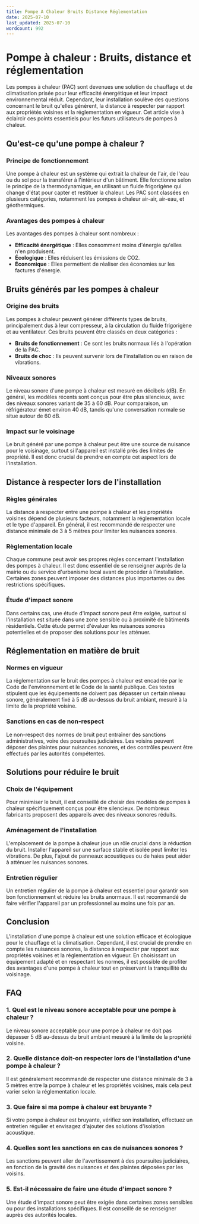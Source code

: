 ```yaml
---
title: Pompe A Chaleur Bruits Distance Réglementation
date: 2025-07-10
last_updated: 2025-07-10
wordcount: 992
---
```


# Pompe à chaleur : Bruits, distance et réglementation

Les pompes à chaleur (PAC) sont devenues une solution de chauffage et de climatisation prisée pour leur efficacité énergétique et leur impact environnemental réduit. Cependant, leur installation soulève des questions concernant le bruit qu'elles génèrent, la distance à respecter par rapport aux propriétés voisines et la réglementation en vigueur. Cet article vise à éclaircir ces points essentiels pour les futurs utilisateurs de pompes à chaleur.

## Qu'est-ce qu'une pompe à chaleur ?

### Principe de fonctionnement

Une pompe à chaleur est un système qui extrait la chaleur de l'air, de l'eau ou du sol pour la transférer à l'intérieur d'un bâtiment. Elle fonctionne selon le principe de la thermodynamique, en utilisant un fluide frigorigène qui change d'état pour capter et restituer la chaleur. Les PAC sont classées en plusieurs catégories, notamment les pompes à chaleur air-air, air-eau, et géothermiques.

### Avantages des pompes à chaleur

Les avantages des pompes à chaleur sont nombreux :
- **Efficacité énergétique** : Elles consomment moins d'énergie qu'elles n'en produisent.
- **Écologique** : Elles réduisent les émissions de CO2.
- **Économique** : Elles permettent de réaliser des économies sur les factures d'énergie.

## Bruits générés par les pompes à chaleur

### Origine des bruits

Les pompes à chaleur peuvent générer différents types de bruits, principalement dus à leur compresseur, à la circulation du fluide frigorigène et au ventilateur. Ces bruits peuvent être classés en deux catégories :
- **Bruits de fonctionnement** : Ce sont les bruits normaux liés à l'opération de la PAC.
- **Bruits de choc** : Ils peuvent survenir lors de l'installation ou en raison de vibrations.

### Niveaux sonores

Le niveau sonore d'une pompe à chaleur est mesuré en décibels (dB). En général, les modèles récents sont conçus pour être plus silencieux, avec des niveaux sonores variant de 35 à 60 dB. Pour comparaison, un réfrigérateur émet environ 40 dB, tandis qu'une conversation normale se situe autour de 60 dB.

### Impact sur le voisinage

Le bruit généré par une pompe à chaleur peut être une source de nuisance pour le voisinage, surtout si l'appareil est installé près des limites de propriété. Il est donc crucial de prendre en compte cet aspect lors de l'installation.

## Distance à respecter lors de l'installation

### Règles générales

La distance à respecter entre une pompe à chaleur et les propriétés voisines dépend de plusieurs facteurs, notamment la réglementation locale et le type d'appareil. En général, il est recommandé de respecter une distance minimale de 3 à 5 mètres pour limiter les nuisances sonores.

### Règlementation locale

Chaque commune peut avoir ses propres règles concernant l'installation des pompes à chaleur. Il est donc essentiel de se renseigner auprès de la mairie ou du service d'urbanisme local avant de procéder à l'installation. Certaines zones peuvent imposer des distances plus importantes ou des restrictions spécifiques.

### Étude d'impact sonore

Dans certains cas, une étude d'impact sonore peut être exigée, surtout si l'installation est située dans une zone sensible ou à proximité de bâtiments résidentiels. Cette étude permet d'évaluer les nuisances sonores potentielles et de proposer des solutions pour les atténuer.

## Réglementation en matière de bruit

### Normes en vigueur

La réglementation sur le bruit des pompes à chaleur est encadrée par le Code de l'environnement et le Code de la santé publique. Ces textes stipulent que les équipements ne doivent pas dépasser un certain niveau sonore, généralement fixé à 5 dB au-dessus du bruit ambiant, mesuré à la limite de la propriété voisine.

### Sanctions en cas de non-respect

Le non-respect des normes de bruit peut entraîner des sanctions administratives, voire des poursuites judiciaires. Les voisins peuvent déposer des plaintes pour nuisances sonores, et des contrôles peuvent être effectués par les autorités compétentes.

## Solutions pour réduire le bruit

### Choix de l'équipement

Pour minimiser le bruit, il est conseillé de choisir des modèles de pompes à chaleur spécifiquement conçus pour être silencieux. De nombreux fabricants proposent des appareils avec des niveaux sonores réduits.

### Aménagement de l'installation

L'emplacement de la pompe à chaleur joue un rôle crucial dans la réduction du bruit. Installer l'appareil sur une surface stable et isolée peut limiter les vibrations. De plus, l'ajout de panneaux acoustiques ou de haies peut aider à atténuer les nuisances sonores.

### Entretien régulier

Un entretien régulier de la pompe à chaleur est essentiel pour garantir son bon fonctionnement et réduire les bruits anormaux. Il est recommandé de faire vérifier l'appareil par un professionnel au moins une fois par an.

## Conclusion

L'installation d'une pompe à chaleur est une solution efficace et écologique pour le chauffage et la climatisation. Cependant, il est crucial de prendre en compte les nuisances sonores, la distance à respecter par rapport aux propriétés voisines et la réglementation en vigueur. En choisissant un équipement adapté et en respectant les normes, il est possible de profiter des avantages d'une pompe à chaleur tout en préservant la tranquillité du voisinage.

## FAQ

### 1. Quel est le niveau sonore acceptable pour une pompe à chaleur ?

Le niveau sonore acceptable pour une pompe à chaleur ne doit pas dépasser 5 dB au-dessus du bruit ambiant mesuré à la limite de la propriété voisine.

### 2. Quelle distance doit-on respecter lors de l'installation d'une pompe à chaleur ?

Il est généralement recommandé de respecter une distance minimale de 3 à 5 mètres entre la pompe à chaleur et les propriétés voisines, mais cela peut varier selon la réglementation locale.

### 3. Que faire si ma pompe à chaleur est bruyante ?

Si votre pompe à chaleur est bruyante, vérifiez son installation, effectuez un entretien régulier et envisagez d'ajouter des solutions d'isolation acoustique.

### 4. Quelles sont les sanctions en cas de nuisances sonores ?

Les sanctions peuvent aller de l'avertissement à des poursuites judiciaires, en fonction de la gravité des nuisances et des plaintes déposées par les voisins.

### 5. Est-il nécessaire de faire une étude d'impact sonore ?

Une étude d'impact sonore peut être exigée dans certaines zones sensibles ou pour des installations spécifiques. Il est conseillé de se renseigner auprès des autorités locales.